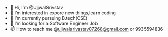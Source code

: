 - 👋 Hi, I’m @UjjwalSrivstav
- 👀 I’m interested in expore new things,learn coding
- 🌱 I’m currently pursuing B.tech(CSE)
- 💞️ I’m looking for a Software Engineer Job
- 📫 How to reach me @ujjwalsrivastav07268@gmail.com or 9935594836

<!---
UjjwalSrivstav/UjjwalSrivstav is a ✨ special ✨ repository because its `README.md` (this file) appears on your GitHub profile.
You can click the Preview link to take a look at your changes.
--->
